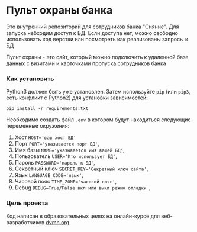 # Пульт охраны банка

Это внутренний репозиторий для сотрудников банка "Сияние". Для запуска небходим доступ к БД. Если доступа нет, можно свободно использовать код верстки или посмотреть как реализованы запросы к БД

Пульт охраны - это сайт, который можно подключить к удаленной базе данных с визитами и карточками пропуска сотрудников банка

### Как установить

Python3 должен быть уже установлен. 
Затем используйте `pip` (или `pip3`, есть конфликт с Python2) для установки зависимостей:
```
pip install -r requirements.txt
```

Необходимо создать файл `.env` в котором будут находиться следующие переменные окружения:

1. Хост `HOST='ваш хост БД'` 
1. Порт `PORT='указывается порт БД'`,
1. Имя базы `NAME='указывается имя вашей БД'`,
1. Пользователь `USER='Кто использует БД'`,
1. Пароль `PASSWORD='пароль к БД'`,
1. Секретный ключ `SECRET_KEY='Секретный ключ сайта'`,
1. Язык `LANGUAGE_CODE='язык'`,
1. Часовой пояс `TIME_ZONE='часовой пояс'`,
1. Debug `DEBUG=True/False вкл или выкл режим отладки `,

### Цель проекта

Код написан в образовательных целях на онлайн-курсе для веб-разработчиков [dvmn.org](https://dvmn.org/).